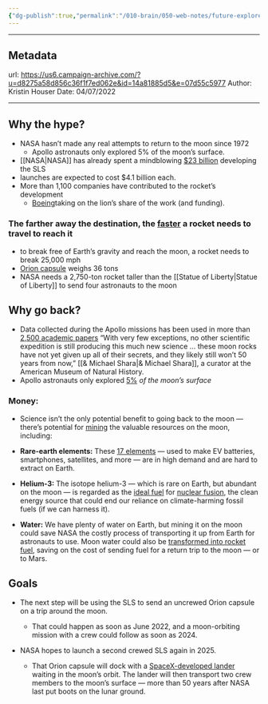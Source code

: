 ```yaml
---
{"dg-publish":true,"permalink":"/010-brain/050-web-notes/future-explored-nasa-s-2025-moon-mission/","created":"2022-04-07T22:41:59.000-04:00","updated":"2025-03-21T16:27:55.396-04:00"}
---
```


---

## Metadata
url: https://us6.campaign-archive.com/?u=d8275a58d856c36f1f7ed062e&id=14a81885d5&e=07d55c5977
Author: Kristin Houser
Date: 04/07/2022

---

## Why the hype?
- NASA hasn’t made any real attempts to return to the moon since 1972  
	- Apollo astronauts only explored 5% of the moon’s surface.
- [[NASA\|NASA]] has already spent a mindblowing [$23 billion](https://freethink.us6.list-manage.com/track/click?u=d8275a58d856c36f1f7ed062e&id=6427c61d02&e=07d55c5977) developing the SLS
- launches are expected to cost $4.1 billion each. 
- More than 1,100 companies have contributed to the rocket’s development
	- [Boeing](https://freethink.us6.list-manage.com/track/click?u=d8275a58d856c36f1f7ed062e&id=6fb437a97d&e=07d55c5977)taking on the lion’s share of the work (and funding).

### The farther away the destination, the [faster](https://freethink.us6.list-manage.com/track/click?u=d8275a58d856c36f1f7ed062e&id=bbe4782dfd&e=07d55c5977) a rocket needs to travel to reach it
- to break free of Earth’s gravity and reach the moon, a rocket needs to break 25,000 mph
-  [Orion capsule](https://freethink.us6.list-manage.com/track/click?u=d8275a58d856c36f1f7ed062e&id=069736f658&e=07d55c5977) weighs 36 tons
- NASA needs a 2,750-ton rocket taller than the [[Statue of Liberty\|Statue of Liberty]] to send four astronauts to the moon
## Why go back?
- Data collected during the Apollo missions has been used in more than [2,500 academic papers](https://freethink.us6.list-manage.com/track/click?u=d8275a58d856c36f1f7ed062e&id=61c2fcf865&e=07d55c5977)
“With very few exceptions, no other scientific expedition is still producing this much new science … these moon rocks have not yet given up all of their secrets, and they likely still won’t 50 years from now,” [[& Michael Shara\|& Michael Shara]], a curator at the American Museum of Natural History.
- Apollo astronauts only explored [5%](https://freethink.us6.list-manage.com/track/click?u=d8275a58d856c36f1f7ed062e&id=308223d291&e=07d55c5977) _of the moon’s surface_

### **Money:** 
- Science isn’t the only potential benefit to going back to the moon — there’s potential for [mining](https://freethink.us6.list-manage.com/track/click?u=d8275a58d856c36f1f7ed062e&id=c2d621f0c4&e=07d55c5977) the valuable resources on the moon, including:

-   **Rare-earth elements:** These [17 elements](https://freethink.us6.list-manage.com/track/click?u=d8275a58d856c36f1f7ed062e&id=ba6888d427&e=07d55c5977) — used to make EV batteries, smartphones, satellites, and more — are in high demand and are hard to extract on Earth.
    
-   **Helium-3:** The isotope helium-3 — which is rare on Earth, but abundant on the moon — is regarded as the [ideal fuel](https://freethink.us6.list-manage.com/track/click?u=d8275a58d856c36f1f7ed062e&id=3f38bddc39&e=07d55c5977) for [nuclear fusion](https://freethink.us6.list-manage.com/track/click?u=d8275a58d856c36f1f7ed062e&id=c1479c9ec2&e=07d55c5977), the clean energy source that could end our reliance on climate-harming fossil fuels (if we can harness it).
    
-   **Water:** We have plenty of water on Earth, but mining it on the moon could save NASA the costly process of transporting it up from Earth for astronauts to use. Moon water could also be [transformed into rocket fuel](https://freethink.us6.list-manage.com/track/click?u=d8275a58d856c36f1f7ed062e&id=153c0831be&e=07d55c5977), saving on the cost of sending fuel for a return trip to the moon — or to Mars.

## Goals
- The next step will be using the SLS to send an uncrewed Orion capsule on a trip around the moon.
	- That could happen as soon as June 2022, and a moon-orbiting mission with a crew could follow as soon as 2024.

- NASA hopes to launch a second crewed SLS again in 2025. 
	- That Orion capsule will dock with a [SpaceX-developed lander](https://freethink.us6.list-manage.com/track/click?u=d8275a58d856c36f1f7ed062e&id=f4d938ab47&e=07d55c5977) waiting in the moon’s orbit. The lander will then transport two crew members to the moon’s surface — more than 50 years after NASA last put boots on the lunar ground.